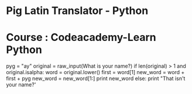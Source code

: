 # Pig Latin Translator - Python 
# Course : Codeacademy-Learn Python

pyg = "ay"
original = raw_input(What is your name?)
if len(original) > 1 and original.isalpha:
word = original.lower()
first = word[1]
new_word = word + first + pyg
new_word = new_word[1:]
  print new_word
else:
  print "That isn't your name?'


